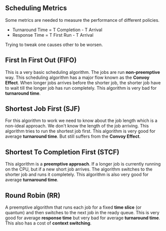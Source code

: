 ## Scheduling Metrics
Some metrics are needed to measure the performance of different policies.

- Turnaround Time = T Completion - T Arrival
- Response Time = T First Run - T Arrival

Trying to tweak one causes other to be worsen.

## First In First Out (FIFO)
This is a very basic scheduling algorithm. The jobs are run **non-preemptive** way. This scheduling algorithm has a major flow known as the **Convoy Effect**. When longer jobs arrives before the shorter job, the shorter job have to wait till the longer job has run completely. This algorithm is very bad for **turnaround time**.

## Shortest Job First (SJF)
For this algorithm to work we need to know about the job length which is a non-ideal approach. We don't know the length of the job arriving. This algorithm tries to run the shortest job first. This algorithm is very good for average **turnaround time**. But still suffers from the **Convoy Effect**.

## Shortest To Completion First (STCF)
This algorithm is a **preemptive approach**. If a longer job is currently running on the CPU, but if a new short job arrives. The algorithm switches to the shorter job and runs it completely. This algorithm is also very good for average **turnaround time**. 

## Round Robin (RR)
A preemptive algorithm that runs each job for a fixed **time slice** (or quantum) and then switches to the next job in the ready queue. This is very good for average **response time** but very bad for average **turnaround time**. This also has a cost of **context switching**.
